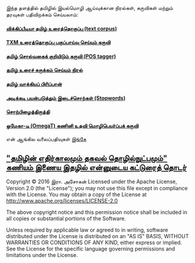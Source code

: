 இந்த தளத்தில் தமிழில் இயல்மொழி ஆய்வுக்கான நிரல்கள், கருவிகள் மற்றும் தரவுகள் பதிவிறக்கம் செய்யலாம்:
#### [விக்கிப்பீடியா தமிழ் உரைத்தொகுப்பு (text corpus)](https://github.com/AshokR/TamilNLP/wiki/Wikipedia-Tamil-Text-Corpus)
#### [TXM உரைத்தொகுப்பு பகுப்பாய்வு செய்யும் கருவி](https://github.com/AshokR/TamilNLP/wiki/TXM-Corpus-Analysis-Tool)
#### [தமிழ் சொல்வகைக் குறியிடும் கருவி (POS tagger)](https://github.com/AshokR/TamilNLP/wiki/POS-Tagger)
#### [தமிழ் உரைச் சுருக்கம் செய்யும் நிரல்](https://github.com/AshokR/TamilNLP/wiki/Text-Summary-Extractor)
#### [தமிழ் வாக்கியப் பிரிப்பான்](https://github.com/AshokR/TamilNLP/wiki/Tamil-Sentence-Splitter)
#### [அடிக்கடி பயன்படுத்தும் இடைச்சொற்கள் (Stopwords)](https://github.com/AshokR/TamilNLP/wiki/Stopwords)
#### [சொற்பிழைத்திருத்தி](https://github.com/AshokR/TamilNLP/wiki/Spell-Checker)
#### [ஒமேகா-டி (OmegaT) கணினி உதவி மொழிபெயர்ப்புக் கருவி](https://github.com/AshokR/TamilNLP/wiki/OmegaT-Computer-Assisted-Translation-tool)

என் ஆங்கில வலைப்பதிவுகள் [இங்கே](https://medium.com/@IyalMozhi/)

["தமிழின் எதிர்காலமும் தகவல் தொழில்நுட்பமும்" கணியம் இணைய இதழில் என்னுடைய கட்டுரைத் தொடர்](http://www.kaniyam.com/category/information-technology/)
---
Copyright © 2016 இரா. அசோகன்
Licensed under the Apache License, Version 2.0 (the "License");
you may not use this file except in compliance with the License.
You may obtain a copy of the License at http://www.apache.org/licenses/LICENSE-2.0

The above copyright notice and this permission notice shall be included in all copies or substantial portions of the Software.

Unless required by applicable law or agreed to in writing, software
distributed under the License is distributed on an "AS IS" BASIS,
WITHOUT WARRANTIES OR CONDITIONS OF ANY KIND, either express or implied.
See the License for the specific language governing permissions and
limitations under the License.
